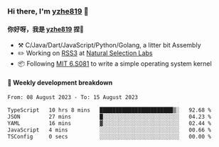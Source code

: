 ### Hi there, I'm [yzhe819](https://github.com/yzhe819) 👋

#### 你好呀，我是 [yzhe819](https://github.com/yzhe819) 捏👋

- :hammer_and_pick: C/Java/Dart/JavaScript/Python/Golang, a litter bit Assembly
- :pencil2: Working on [RSS3](https://github.com/NaturalSelectionLabs/RSS3) at [Natural Selection Labs](https://github.com/NaturalSelectionLabs)
- 📦 Following [MIT 6.S081](https://pdos.csail.mit.edu/6.S081/2020/) to write a simple operating system kernel



#### 📝 Weekly development breakdown

<!--START_SECTION:waka-->

```txt
From: 08 August 2023 - To: 15 August 2023

TypeScript   10 hrs 8 mins   ███████████████████████▒░   92.68 %
JSON         27 mins         █░░░░░░░░░░░░░░░░░░░░░░░░   04.23 %
YAML         16 mins         ▓░░░░░░░░░░░░░░░░░░░░░░░░   02.44 %
JavaScript   4 mins          ░░░░░░░░░░░░░░░░░░░░░░░░░   00.66 %
TSConfig     0 secs          ░░░░░░░░░░░░░░░░░░░░░░░░░   00.00 %
```

<!--END_SECTION:waka-->



